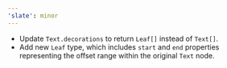 ```yaml
---
'slate': minor
---
```


- Update `Text.decorations` to return `Leaf[]` instead of `Text[]`.
- Add new `Leaf` type, which includes `start` and `end` properties representing the offset range within the original `Text` node.
